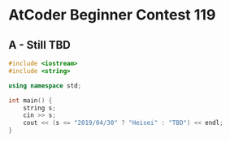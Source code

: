 # AtCoder Beginner Contest 119
## A - Still TBD
```cpp
#include <iostream>
#include <string>

using namespace std;

int main() {
    string s;
    cin >> s;
    cout << (s <= "2019/04/30" ? "Heisei" : "TBD") << endl;
}
```
